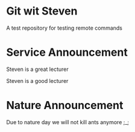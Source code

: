 # Git wit Steven
A test repository for testing remote commands
# Service Announcement

Steven is a great lecturer

Steven is a good lecturer
# Nature Announcement
Due to nature day we will not kill ants anymore ;_;

